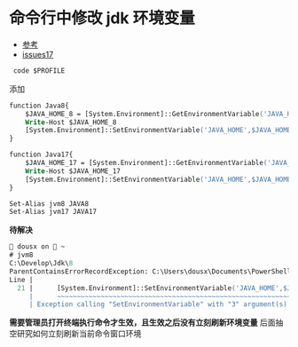 # 命令行中修改 jdk 环境变量

- [参考](https://zhuanlan.zhihu.com/p/611832551)
- [issues17](https://github.com/neolee/pilot/issues/17)

```ps
 code $PROFILE
```

添加

```ps
function Java8{
    $JAVA_HOME_8 = [System.Environment]::GetEnvironmentVariable('JAVA_HOME_8','Machine')
    Write-Host $JAVA_HOME_8
    [System.Environment]::SetEnvironmentVariable('JAVA_HOME',$JAVA_HOME_8,'Machine')
}

function Java17{
    $JAVA_HOME_17 = [System.Environment]::GetEnvironmentVariable('JAVA_HOME_17','Machine')
    Write-Host $JAVA_HOME_17
    [System.Environment]::SetEnvironmentVariable('JAVA_HOME',$JAVA_HOME_17,'Machine')
}

Set-Alias jvm8 JAVA8
Set-Alias jvm17 JAVA17
```

**待解决**

```ps
 dousx on  ~
# jvm8
C:\Develop\Jdk\8
ParentContainsErrorRecordException: C:\Users\dousx\Documents\PowerShell\Microsoft.PowerShell_profile.ps1:21
Line |
  21 |      [System.Environment]::SetEnvironmentVariable('JAVA_HOME',$JAVA_HO …
     |      ~~~~~~~~~~~~~~~~~~~~~~~~~~~~~~~~~~~~~~~~~~~~~~~~~~~~~~~~~~~~~~~~~
     | Exception calling "SetEnvironmentVariable" with "3" argument(s): "Requested registry access is not allowed."
```

**需要管理员打开终端执行命令才生效，且生效之后没有立刻刷新环境变量**
后面抽空研究如何立刻刷新当前命令窗口环境
